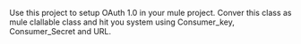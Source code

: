 Use this project to setup OAuth 1.0 in your mule project. Conver this class as mule clallable class and hit you system using 
Consumer_key, Consumer_Secret and URL.
